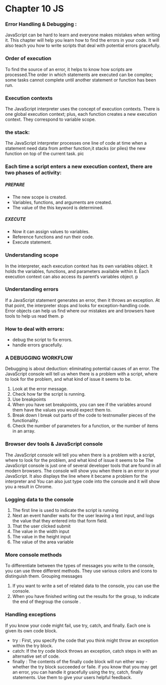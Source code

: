 # Chapter 10 JS
### Error Handling & Debugging :
JavaScript can be hard to learn and everyone makes mistakes when writing it. This chapter will help you learn how to find the errors in your code. It will also teach you how to write scripts that deal with potential errors gracefully.
### Order of execution
To find the source of an error, it helps to know how scripts are processed.The order in which statements are executed can be complex; some tasks cannot complete until another statement or function has been run.
### Execution contexts
The JavaScript interpreter uses the concept of execution contexts. There is one global execution context; plus, each function creates a new execution context. They correspond to variable scope.
### the stack:
The JavaScript interpreter processes one line of code at time when a statement need data from anther function,it stacks (or piles) the new function on top of the current task.
pic
### Each time a script enters a new execution context, there are two phases of activity:
##### PREPARE 
 *  The new scope is created.
*  Variables, functions, and arguments are created.
*  The value of the this keyword is determined.
##### EXECUTE 
*   Now it can assign values to variables.
*  Reference functions and run their code.
*  Execute statement.
### Understanding scope
In the interpreter,  each execution context has its own variables object. It holds the variables, functions,  and parameters available within it. Each execution context can also access its parent’s variables object.
p
### Understanding errors
If a JavaScript statement generates an error, then it throws an exception. At that point, the interpreter stops and looks for exception-handling code.
Error objects 
can help us find where our mistakes are and browsers have tools to help us read them.
p
### How to deal with errors:
* debug the script to fix errors.
* handle errors gracefully.
### A DEBUGGING WORKFLOW
Debugging is about deduction: eliminating potential causes of an error.
The JavaScript console will tell us when there is a problem with a script, where to look for the problem, and what kind of issue it seems to be.
1.  Look at the error message.
2.  Check how far the script is running.
3.  Use breakpoints
4. When you have set breakpoints, you can see if the variables around them have the values you would expect them to.
5.  Break down I break out parts of the code to testnsmaller pieces of the functionality.
6. Check the number of parameters for a function, or the number of items in an array.
### Browser dev tools & JavaScript console
The JavaScript console will tell you when there is a problem with a script, where to look for the problem, and what kind of issue it seems to be
The JavaScript console is just one of several developer tools that are found in all modern browsers.
The console will show you when there is an error in your JavaScript. It also displays the line where it became a problem for the interpreter and You can also just type code into the console and it will show you a result in Chrome.
### Logging data to the console
1. The first line is used to indicate the script is running
2. Next an event handler waits for the user leaving a text input, and logs the value that they entered into that form field.
3. That the user clicked submit
4. The value in the width input
5. The value in the height input
6. The value of the area variable
### More console methods 
To differentiate between the types of messages you write to the console, you can use three different methods. They use various colors and icons to distinguish them.
Grouping messages
1.  If you want to write a set of related data to the console, you can use the console.
2.  When you have finished writing out the results for the group, to indicate the end of thegroup the console .
### Handling exceptions
If you know your code might fail, use try, catch, and finally. Each one is given its own code block.
* try : First, you specify the code that you think might throw an exception within the try block.
* catch: If the try code block throws an exception, catch steps in with an alternative set of code.
* finally : The contents of the finally code block will run either way - whether the try block succeeded or faile.
if you know that you may get an error, you can handle it gracefully using the try, catch, finally statements. Use them to give your users helpful feedback.
